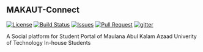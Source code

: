## MAKAUT-Connect
[![License](https://img.shields.io/badge/License-Apache%202.0-blue.svg)](https://www.apache.org/licenses/LICENSE-2.0)
[![Build Status](https://travis-ci.org/BytesClub/MAKAUT-Connect.svg?branch=master)](https://travis-ci.org/BytesClub/MAKAUT-Connect)
[![Issues](https://img.shields.io/github/issues/BytesClub/MAKAUT-Connect.svg)](https://github.com/BytesClub/MAKAUT-Connect/issues)
[![Pull Request](https://img.shields.io/github/issues-pr/BytesClub/MAKAUT-Connect.svg)](https://github.com/BytesClub/MAKAUT-Connect/pulls)
[![gitter](https://badges.gitter.im/gitterHQ/gitterHQ.github.io.svg)](https://gitter.im/Bytes_Club/General)

A Social platform for Student Portal of Maulana Abul Kalam Azaad Univerity of Technology In-house Students